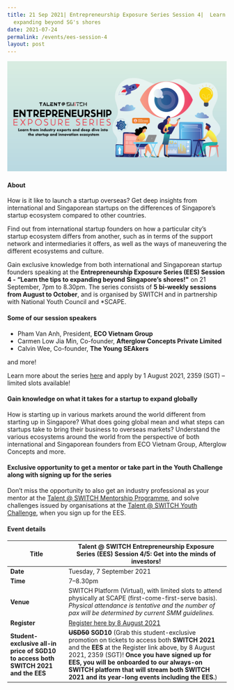 ```yaml
---
title: 21 Sep 2021| Entrepreneurship Exposure Series Session 4|  Learn tips on
  expanding beyond SG's shores
date: 2021-07-24
permalink: /events/ees-session-4
layout: post
---
```

![Alt text for image on Isomer site](/images/All%20social%20media%20posts%20revised_EDM%20header.png)

#### About

How is it like to launch a startup overseas? Get deep insights from international and Singaporean startups on the differences of Singapore’s startup ecosystem compared to other countries.

Find out from international startup founders on how a particular city’s startup ecosystem differs from another, such as in terms of the support network and intermediaries it offers, as well as the ways of maneuvering the different ecosystems and culture.

Gain exclusive knowledge from both international and Singaporean startup founders speaking at the **Entrepreneurship Exposure Series (EES) Session 4 - “Learn the tips to expanding beyond Singapore’s shores!"** on 21 September, 7pm to 8.30pm. The series consists of **5 bi-weekly sessions from August to October**, and is organised by SWITCH and in partnership with National Youth Council and *SCAPE. 

#### Some of our session speakers

- Pham Van Anh, President, **ECO Vietnam Group**
- Carmen Low Jia Min, Co-founder, **Afterglow Concepts Private Limited**
- Calvin Wee, Co-founder, **The Young SEAkers**

and more!

Learn more about the series [here](https://www.switchsg.org/talent/entrepreneurship-exposure-series/overview) and apply by 1 August 2021, 2359 (SGT) – limited slots available!

#### Gain knowledge on what it takes for a startup to expand globally

How is starting up in various markets around the world different from starting up in Singapore? What does going global mean and what steps can startups take to bring their business to overseas markets? Understand the various ecosystems around the world from the perspective of both international and Singaporean founders from ECO Vietnam Group, Afterglow Concepts and more.

#### Exclusive opportunity to get a mentor or take part in the Youth Challenge along with signing up for the series

Don’t miss the opportunity to also get an industry professional as your mentor at the [Talent @ SWITCH Mentorship Programme](https://www.switchsg.org/talent/ees/mentorship-programme), and solve challenges issued by organisations at the [Talent @ SWITCH Youth Challenge](https://www.switchsg.org/talent/ees/youth-challenge), when you sign up for the EES.

#### Event details

| **Title** | Talent @ SWITCH Entrepreneurship Exposure Series (EES) Session 4/5: Get into the minds of investors!|
| -------- | -------- |
|**Date** | Tuesday, 7 September 2021 
| **Time**    | 7–8.30pm |
|**Venue** | SWITCH Platform (Virtual), with limited slots to attend physically at SCAPE (first-come-first-serve basis). *Physical attendance is tentative and the number of pax will be determined by current SMM guidelines.*
| **Register** | [Register here by 8 August 2021](https://bit.ly/EESapply) |
|**Student-exclusive all-in price of SGD10 to access both SWITCH 2021 and the EES** | **~~USD50~~ SGD10** (Grab this student-exclusive promotion on tickets to access both **SWITCH 2021** and the **EES** at the Register link above, by 8 August 2021, 2359 (SGT)! **Once you have signed up for EES, you will be onboarded to our always-on SWITCH platform that will stream both SWITCH 2021 and its year-long events including the EES.**)